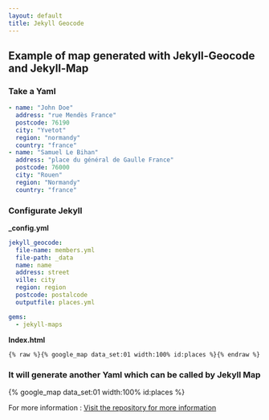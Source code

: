 ```yaml
---
layout: default
title: Jekyll Geocode
---
```


## Example of map generated with Jekyll-Geocode and Jekyll-Map

### Take a Yaml

```yaml
- name: "John Doe"
  address: "rue Mendès France"
  postcode: 76190
  city: "Yvetot"
  region: "normandy"
  country: "france"  
- name: "Samuel Le Bihan"
  address: "place du général de Gaulle France"
  postcode: 76000
  city: "Rouen"
  region: "Normandy"
  country: "france"
```

### Configurate Jekyll

**_config.yml**

```yaml
jekyll_geocode:
  file-name: members.yml
  file-path: _data
  name: name
  address: street
  ville: city
  region: region
  postcode: postalcode
  outputfile: places.yml

gems:
  - jekyll-maps
```

**Index.html**

```
{% raw %}{% google_map data_set:01 width:100% id:places %}{% endraw %}
```

### It will generate another Yaml which can be called by Jekyll Map

{% google_map data_set:01 width:100% id:places %}

For more information : <a href="https://github.com/bertrandkeller/jekyll-geocode">Visit the repository for more information</a>
